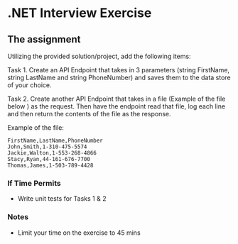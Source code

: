 # .NET Interview Exercise

## The assignment

Utilizing the provided solution/project, add the following items:

Task 1. Create an API Endpoint that takes in 3 parameters (string FirstName, string LastName and string PhoneNumber) and saves them to the data store of your choice.

Task 2. Create another API Endpoint that takes in a file (Example of the file below ) as the request.
Then have the endpoint read that file, log each line and then return the contents of the file as the response.

Example of the file:
```text
FirstName,LastName,PhoneNumber
John,Smith,1-310-475-5574
Jackie,Walton,1-553-268-4866
Stacy,Ryan,44-161-676-7700
Thomas,James,1-503-789-4428
```

### If Time Permits

* Write unit tests for Tasks 1 & 2

### Notes

* Limit your time on the exercise to 45 mins
